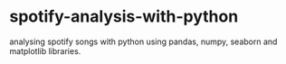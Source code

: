 # spotify-analysis-with-python
analysing spotify songs with python using pandas, numpy, seaborn and matplotlib libraries.
